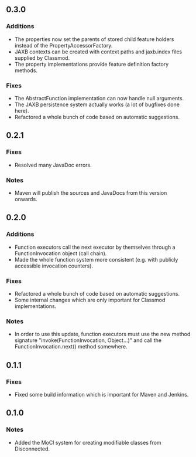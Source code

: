 0.3.0
-----

### Additions
* The properties now set the parents of stored child feature holders instead of the PropertyAccessorFactory.
* JAXB contexts can be created with context paths and jaxb.index files supplied by Classmod.
* The property implementations provide feature definition factory methods.

### Fixes
* The AbstractFunction implementation can now handle null arguments.
* The JAXB persistence system actually works (a lot of bugfixes done here).
* Refactored a whole bunch of code based on automatic suggestions.

0.2.1
-----

### Fixes
* Resolved many JavaDoc errors.

### Notes
* Maven will publish the sources and JavaDocs from this version onwards.

0.2.0
-----

### Additions
* Function executors call the next executor by themselves through a FunctionInvocation object (call chain).
* Made the whole function system more consistent (e.g. with publicly accessible invocation counters).

### Fixes
* Refactored a whole bunch of code based on automatic suggestions.
* Some internal changes which are only important for Classmod implementations.

### Notes
* In order to use this update, function executors must use the new method signature "invoke(FunctionInvocation, Object...)" and call the FunctionInvocation.next() method somewhere.

0.1.1
-----

### Fixes
* Fixed some build information which is important for Maven and Jenkins.

0.1.0
-----

### Notes
* Added the MoCl system for creating modifiable classes from Disconnected.
